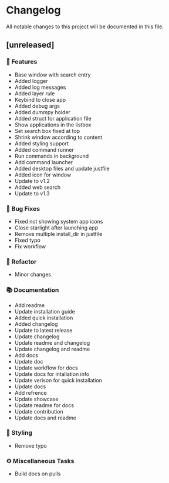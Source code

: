 # Changelog

All notable changes to this project will be documented in this file.

## [unreleased]

### 🚀 Features

- Base window with search entry
- Added logger
- Added log messages
- Added layer rule
- Keybind to close app
- Added debug args
- Added dummpy holder
- Added struct for application file
- Show applications in the listbox
- Set search box fixed at top
- Shrink window according to content
- Added styling support
- Added command runner
- Run commands in background
- Add command launcher
- Added desktop files and update justfile
- Added icon for window
- Update to v1.2
- Added web search
- Update to v1.3

### 🐛 Bug Fixes

- Fixed not showing system app icons
- Close starlight after launching app
- Remove multiple install_dir in justfile
- Fixed typo
- Fix workflow

### 🚜 Refactor

- Minor changes

### 📚 Documentation

- Add readme
- Update installation guide
- Added quick installation
- Added changelog
- Update to latest release
- Update changelog
- Update readme and changelog
- Update changelog and readme
- Add docs
- Update doc
- Update workflow for docs
- Update docs for intallation info
- Update verison for quick installation
- Update docs
- Add refrence
- Update showcase
- Update readme for docs
- Update contribution
- Update docs and readme

### 🎨 Styling

- Remove typo

### ⚙️ Miscellaneous Tasks

- Build docs on pulls

<!-- generated by git-cliff -->
